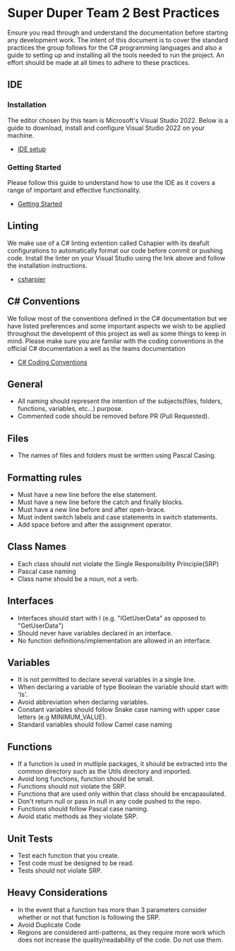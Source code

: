 # Super Duper Team 2 Best Practices

Ensure you read through and understand the documentation before starting any development work. The intent of this document is to cover the standard practices the group follows for the C# programming languages and also a guide to setting up and installing all the tools needed to run the project. An effort should be made at all times to adhere to these practices.
 
## IDE
### Installation
   The editor chosen by this team is Microsoft's Visual Studio 2022. Below is a guide to download, install and configure Visual Studio 2022 on your machine.
 - [IDE setup](https://learn.microsoft.com/en-us/visualstudio/install/install-visual-studio?view=vs-2022)
  
### Getting Started
   Please follow this guide to understand how to use the IDE as it covers a range of important and effective functionality.
 - [Getting Started](https://learn.microsoft.com/en-us/visualstudio/get-started/csharp/visual-studio-ide?view=vs-2022)
 
## Linting
   We make use of a C# linting extention called Cshapier with its deafult configurations to automatically format our code before commit or pushing code.
   Install the linter on your Visual Studio using the link above and follow the installation instructions.
 - [csharpier](https://github.com/belav/csharpier)
   
 ## C# Conventions
   We follow most of the conventions defined in the C# documentation but we have listed preferences and some important aspects we wish to be applied
   throughout the developemt of this project as well as some things to keep in mind. Please make sure you are familar with the coding 
   conventions in the official C# documentation a well as the teams documentation
 - [C# Coding Conventions](https://learn.microsoft.com/en-us/dotnet/csharp/fundamentals/coding-style/coding-conventions)

## General
 - All naming should represent the intention of the subjects(files, folders, functions, variables, etc...) purpose.
 - Commented code should be removed before PR (Pull Requested).
 
## Files
 - The names of files and folders must be written using Pascal Casing.
 
## Formatting rules
 - Must have a new line before the else statement.
 - Must have a new line before the catch and finally blocks.
 - Must have a new line before and after open-brace.
 - Must indent switch labels and case statements in switch statements.
 - Add space before and after the assignment operator.
 
## Class Names
 - Each class should not violate the Single Responsibility Principle(SRP)
 - Pascal case naming
 - Class name should be a noun, not a verb.

## Interfaces
 - Interfaces should start with I (e.g. "IGetUserData" as opposed to "GetUserData")
 - Should never have variables declared in an interface.
 - No function definitions/implementation are allowed in an interface.

## Variables
 - It is not permitted to declare several variables in a single line.
 - When declaring a variable of type Boolean the variable should start with 'Is'.
 - Avoid abbreviation when declaring variables.
 - Constant variables should follow Snake case naming with upper case letters  (e.g MINIMUM_VALUE).
 - Standard variables should follow Camel case naming

## Functions
 - If a function is used in mutliple packages, it should be extracted into the common directory such as the Utils directory and imported.
 - Avoid long functions, function should be small.
 - Functions should not violate the SRP.
 - Functions that are used only within that class should be encapasulated.
 - Don't return null or pass in null in any code pushed to the repo.
 - Functions should follow Pascal case naming.
 - Avoid static methods as they violate SRP.
## Unit Tests
 - Test each function that you create. 
 - Test code must be designed to be read.
 - Tests should not violate SRP.

## Heavy Considerations  
- In the event that a function has more than 3 parameters consider whether or not that function is following the SRP.
- Avoid Duplicate Code
- Regions are considered anti-patterns, as they require more work which does not increase the quality/readability of the code. Do not use them.
